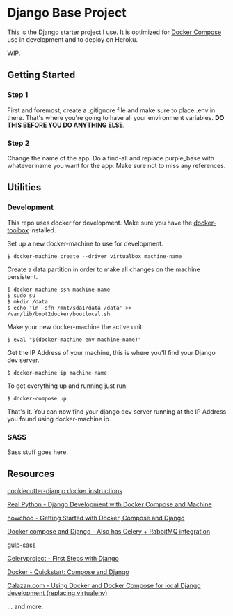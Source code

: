 Django Base Project
===================

This is the Django starter project I use. It is optimized for [Docker Compose](https://docs.docker.com/compose/) use in development and to deploy on Heroku.

WIP.

## Getting Started

### Step 1
First and foremost, create a .gitignore file and make sure to place
.env in there. That's where you're going to have all your environment
variables. **DO THIS BEFORE YOU DO ANYTHING ELSE**.

### Step 2
Change the name of the app. Do a find-all and replace purple_base
with whatever name you want for the app. Make sure not to miss any
references.

## Utilities

### Development
This repo uses docker for development. Make sure you have the [docker-toolbox](https://www.docker.com/products/docker-toolbox) installed.

Set up a new docker-machine to use for development.
```
$ docker-machine create --driver virtualbox machine-name
```

Create a data partition in order to make all changes on the machine persistent.
```
$ docker-machine ssh machine-name
$ sudo su
$ mkdir /data
$ echo 'ln -sfn /mnt/sda1/data /data' >> /var/lib/boot2docker/bootlocal.sh
```

Make your new docker-machine the active unit.
```
$ eval "$(docker-machine env machine-name)"
```

Get the IP Address of your machine, this is where you'll find your Django dev server.
```
$ docker-machine ip machine-name
```

To get everything up and running just run:
```
$ docker-compose up
```

That's it. You can now find your django dev server running at the IP Address you found using docker-machine ip.

### SASS
Sass stuff goes here.

## Resources

[cookiecutter-django docker instructions](https://cookiecutter-django.readthedocs.org/en/latest/developing-locally-docker.html)

[Real Python - Django Development with Docker Compose and Machine](https://realpython.com/blog/python/django-development-with-docker-compose-and-machine/)

[howchoo - Getting Started with Docker, Compose and Django](https://howchoo.com/g/y2y1mtkznda/getting-started-with-docker-compose-and-django)

[Docker compose and Django - Also has Celery + RabbitMQ integration](http://damdev.me/docker/2015/10/28/docker-compose-django.html)

[gulp-sass](https://github.com/dlmanning/gulp-sass)


[Celeryproject - First Steps with Django](http://docs.celeryproject.org/en/latest/django/first-steps-with-django.html)

[Docker - Quickstart: Compose and Django](https://docs.docker.com/compose/django/)

[Calazan.com - Using Docker and Docker Compose for local Django development (replacing virtualenv)](https://www.calazan.com/using-docker-and-docker-compose-for-local-django-development-replacing-virtualenv/)

... and more.
